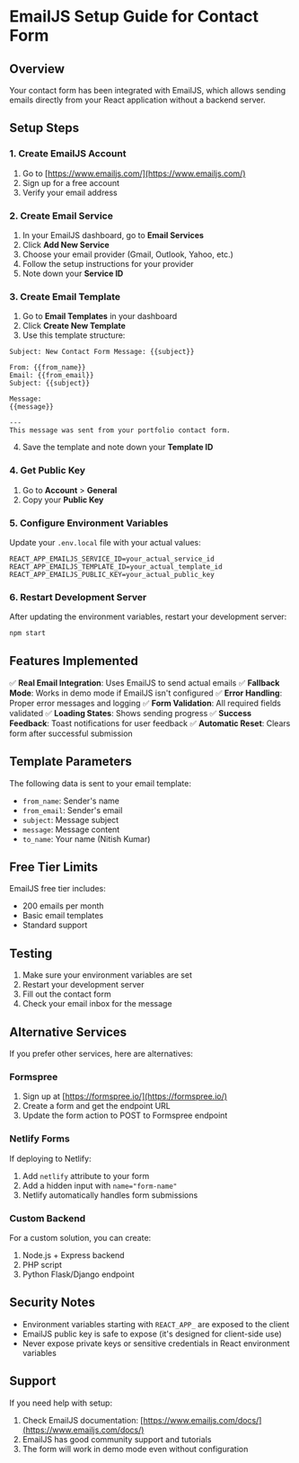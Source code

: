 # EmailJS Setup Guide for Contact Form

## Overview
Your contact form has been integrated with EmailJS, which allows sending emails directly from your React application without a backend server.

## Setup Steps

### 1. Create EmailJS Account
1. Go to [https://www.emailjs.com/](https://www.emailjs.com/)
2. Sign up for a free account
3. Verify your email address

### 2. Create Email Service
1. In your EmailJS dashboard, go to **Email Services**
2. Click **Add New Service**
3. Choose your email provider (Gmail, Outlook, Yahoo, etc.)
4. Follow the setup instructions for your provider
5. Note down your **Service ID**

### 3. Create Email Template
1. Go to **Email Templates** in your dashboard
2. Click **Create New Template**
3. Use this template structure:

```
Subject: New Contact Form Message: {{subject}}

From: {{from_name}}
Email: {{from_email}}
Subject: {{subject}}

Message:
{{message}}

---
This message was sent from your portfolio contact form.
```

4. Save the template and note down your **Template ID**

### 4. Get Public Key
1. Go to **Account** > **General**
2. Copy your **Public Key**

### 5. Configure Environment Variables
Update your `.env.local` file with your actual values:

```env
REACT_APP_EMAILJS_SERVICE_ID=your_actual_service_id
REACT_APP_EMAILJS_TEMPLATE_ID=your_actual_template_id  
REACT_APP_EMAILJS_PUBLIC_KEY=your_actual_public_key
```

### 6. Restart Development Server
After updating the environment variables, restart your development server:
```bash
npm start
```

## Features Implemented

✅ **Real Email Integration**: Uses EmailJS to send actual emails
✅ **Fallback Mode**: Works in demo mode if EmailJS isn't configured
✅ **Error Handling**: Proper error messages and logging
✅ **Form Validation**: All required fields validated
✅ **Loading States**: Shows sending progress
✅ **Success Feedback**: Toast notifications for user feedback
✅ **Automatic Reset**: Clears form after successful submission

## Template Parameters

The following data is sent to your email template:
- `from_name`: Sender's name
- `from_email`: Sender's email
- `subject`: Message subject
- `message`: Message content
- `to_name`: Your name (Nitish Kumar)

## Free Tier Limits

EmailJS free tier includes:
- 200 emails per month
- Basic email templates
- Standard support

## Testing

1. Make sure your environment variables are set
2. Restart your development server
3. Fill out the contact form
4. Check your email inbox for the message

## Alternative Services

If you prefer other services, here are alternatives:

### Formspree
1. Sign up at [https://formspree.io/](https://formspree.io/)
2. Create a form and get the endpoint URL
3. Update the form action to POST to Formspree endpoint

### Netlify Forms
If deploying to Netlify:
1. Add `netlify` attribute to your form
2. Add a hidden input with `name="form-name"`
3. Netlify automatically handles form submissions

### Custom Backend
For a custom solution, you can create:
1. Node.js + Express backend
2. PHP script
3. Python Flask/Django endpoint

## Security Notes

- Environment variables starting with `REACT_APP_` are exposed to the client
- EmailJS public key is safe to expose (it's designed for client-side use)
- Never expose private keys or sensitive credentials in React environment variables

## Support

If you need help with setup:
1. Check EmailJS documentation: [https://www.emailjs.com/docs/](https://www.emailjs.com/docs/)
2. EmailJS has good community support and tutorials
3. The form will work in demo mode even without configuration